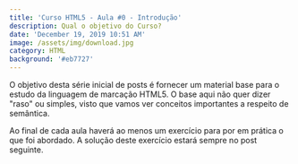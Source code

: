 ```yaml
---
title: 'Curso HTML5 - Aula #0 - Introdução'
description: Qual o objetivo do Curso?
date: 'December 19, 2019 10:51 AM'
image: /assets/img/download.jpg
category: HTML
background: '#eb7727'
---
```


O objetivo desta série inicial de posts é fornecer um material base para o estudo da linguagem de marcação HTML5. O base aqui não quer dizer "raso" ou simples, visto que vamos ver conceitos importantes a respeito de semântica.

Ao final de cada aula haverá ao menos um exercício para por em prática o que foi abordado. A solução deste exercício estará sempre no post seguinte.
